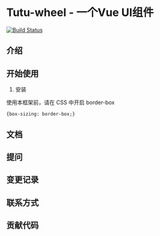 # Tutu-wheel - 一个Vue UI组件

[![Build Status](https://travis-ci.org/weite122/Tutu-wheel.svg?branch=master)](https://travis-ci.org/weite122/Tutu-wheel)
## 介绍

## 开始使用

1. 安装

使用本框架前，请在 CSS 中开启 border-box
```
{box-sizing: border-box;}
```

## 文档

## 提问

## 变更记录

## 联系方式

## 贡献代码
